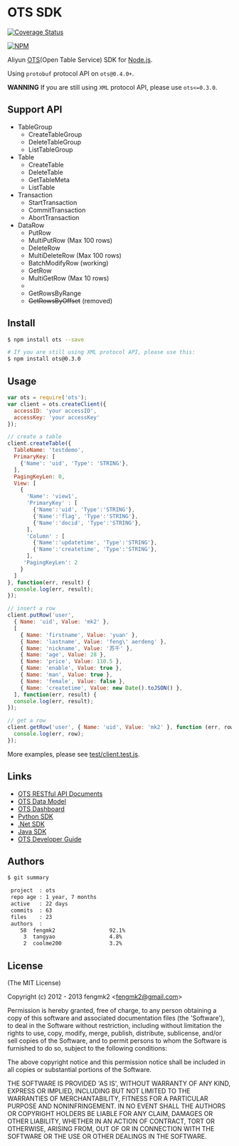 # OTS SDK

[![Coverage Status](https://coveralls.io/repos/alibaba/ots/badge.png)](https://coveralls.io/r/alibaba/ots)

[![NPM](https://nodei.co/npm/ots.png?downloads=true&stars=true)](https://nodei.co/npm/ots)

Aliyun [OTS](http://ots.aliyun.com/)(Open Table Service) SDK for [Node.js](http://nodejs.org).

Using `protobuf` protocol API on `ots@0.4.0+`.

**WANNING** If you are still using `XML` protocol API, please use `ots<=0.3.0`.

## Support API

* TableGroup
    * CreateTableGroup
    * DeleteTableGroup
    * ListTableGroup
* Table
    * CreateTable
    * DeleteTable
    * GetTableMeta
    * ListTable
* Transaction
    * StartTransaction
    * CommitTransaction
    * AbortTransaction
* DataRow
    * PutRow
    * MultiPutRow (Max 100 rows)
    * DeleteRow
    * MultiDeleteRow (Max 100 rows)
    * BatchModifyRow (working)
    * GetRow
    * MultiGetRow (Max 10 rows)
    *
    * GetRowsByRange
    * ~~GetRowsByOffset~~ (removed)

## Install

```bash
$ npm install ots --save

# If you are still using XML protocol API, please use this:
$ npm install ots@0.3.0
```

## Usage

```js
var ots = require('ots');
var client = ots.createClient({
  accessID: 'your accessID',
  accessKey: 'your accessKey'
});

// create a table
client.createTable({
  TableName: 'testdemo',
  PrimaryKey: [
    {'Name': 'uid', 'Type': 'STRING'},
  ],
  PagingKeyLen: 0,
  View: [
    {
      'Name': 'view1',
      'PrimaryKey' : [
        {'Name':'uid', 'Type':'STRING'},
        {'Name':'flag', 'Type':'STRING'},
        {'Name':'docid', 'Type':'STRING'},
      ],
      'Column' : [
        {'Name':'updatetime', 'Type':'STRING'},
        {'Name':'createtime', 'Type':'STRING'},
      ],
     'PagingKeyLen': 2
    }
  ]
}, function(err, result) {
  console.log(err, result);
});

// insert a row
client.putRow('user',
  { Name: 'uid', Value: 'mk2' },
  [
    { Name: 'firstname', Value: 'yuan' },
    { Name: 'lastname', Value: 'feng\' aerdeng' },
    { Name: 'nickname', Value: '苏千' },
    { Name: 'age', Value: 28 },
    { Name: 'price', Value: 110.5 },
    { Name: 'enable', Value: true },
    { Name: 'man', Value: true },
    { Name: 'female', Value: false },
    { Name: 'createtime', Value: new Date().toJSON() },
  ], function(err, result) {
  console.log(err, result);
});

// get a row
client.getRow('user', { Name: 'uid', Value: 'mk2' }, function (err, row) {
  console.log(err, row);
});
```

More examples, please see [test/client.test.js](https://github.com/fengmk2/ots/blob/master/test/client.test.js).

## Links

* [OTS RESTful API Documents](http://ots.aliyun.com/ots_sdk/OTS_RESTful_API_2012_03_22.pdf)
* [OTS Data Model](http://ots.aliyun.com/ots_sdk/OTS_Data%20Model_2012_03_22.pdf)
* [OTS Dashboard](http://ots.aliyun.com/dashboard)
* [Python SDK](http://ots.aliyun.com/ots_sdk/ots_python_sdk_2012_03_22.zip)
* [.Net SDK](http://ots.aliyun.com/ots_sdk/Aliyun_SDK_dotNET_1_0_4458.zip)
* [Java SDK](http://storage.aliyun.com/oss/aliyun_portal_storage/oss_api/OSS_OTS_Java_SDK.zip)
* [OTS Developer Guide](http://ots.aliyun.com/guide/index)

## Authors

```bash
$ git summary

 project  : ots
 repo age : 1 year, 7 months
 active   : 22 days
 commits  : 63
 files    : 23
 authors  :
    58  fengmk2                 92.1%
     3  tangyao                 4.8%
     2  coolme200               3.2%
```

## License

(The MIT License)

Copyright (c) 2012 - 2013 fengmk2 &lt;fengmk2@gmail.com&gt;

Permission is hereby granted, free of charge, to any person obtaining
a copy of this software and associated documentation files (the
'Software'), to deal in the Software without restriction, including
without limitation the rights to use, copy, modify, merge, publish,
distribute, sublicense, and/or sell copies of the Software, and to
permit persons to whom the Software is furnished to do so, subject to
the following conditions:

The above copyright notice and this permission notice shall be
included in all copies or substantial portions of the Software.

THE SOFTWARE IS PROVIDED 'AS IS', WITHOUT WARRANTY OF ANY KIND,
EXPRESS OR IMPLIED, INCLUDING BUT NOT LIMITED TO THE WARRANTIES OF
MERCHANTABILITY, FITNESS FOR A PARTICULAR PURPOSE AND NONINFRINGEMENT.
IN NO EVENT SHALL THE AUTHORS OR COPYRIGHT HOLDERS BE LIABLE FOR ANY
CLAIM, DAMAGES OR OTHER LIABILITY, WHETHER IN AN ACTION OF CONTRACT,
TORT OR OTHERWISE, ARISING FROM, OUT OF OR IN CONNECTION WITH THE
SOFTWARE OR THE USE OR OTHER DEALINGS IN THE SOFTWARE.
